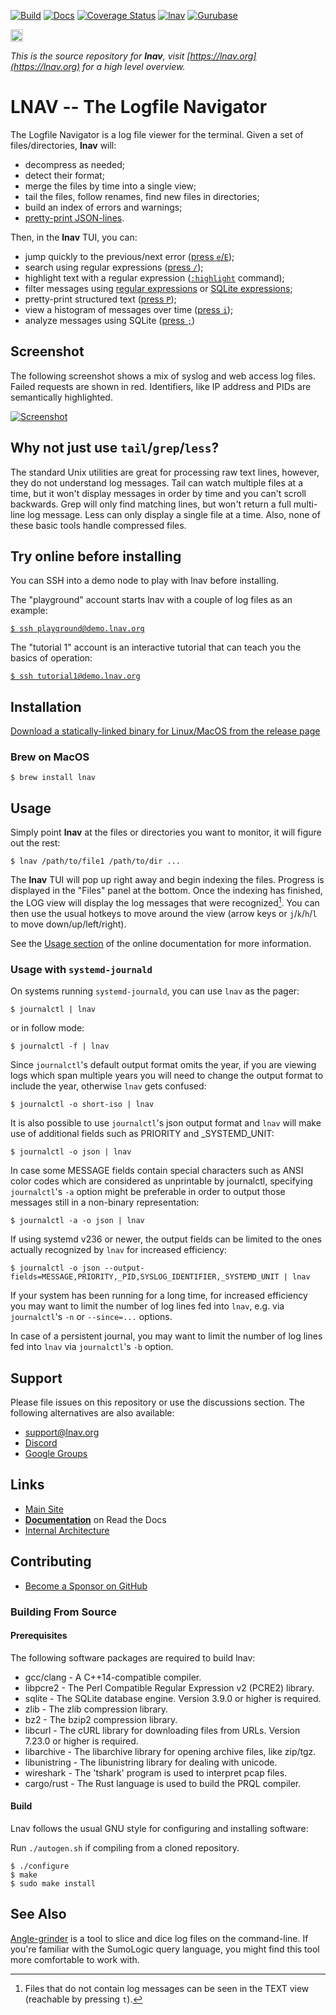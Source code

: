 <!-- This is a comment for testing purposes -->

[![Build](https://github.com/tstack/lnav/workflows/ci-build/badge.svg)](https://github.com/tstack/lnav/actions?query=workflow%3Aci-build)
[![Docs](https://readthedocs.org/projects/lnav/badge/?version=latest&style=plastic)](https://docs.lnav.org)
[![Coverage Status](https://coveralls.io/repos/github/tstack/lnav/badge.svg?branch=master)](https://coveralls.io/github/tstack/lnav?branch=master)
[![lnav](https://snapcraft.io/lnav/badge.svg)](https://snapcraft.io/lnav)
[![Gurubase](https://img.shields.io/badge/Gurubase-Ask%20LNAV%20Guru-006BFF)](https://gurubase.io/g/lnav)

[<img src="https://assets-global.website-files.com/6257adef93867e50d84d30e2/62594fddd654fc29fcc07359_cb48d2a8d4991281d7a6a95d2f58195e.svg" height="20" alt="Discord Logo"/>](https://discord.gg/erBPnKwz7R)

_This is the source repository for **lnav**, visit [https://lnav.org](https://lnav.org) for a high level overview._

# LNAV -- The Logfile Navigator

The Logfile Navigator is a log file viewer for the terminal.  Given a
set of files/directories, **lnav** will:

- decompress as needed;
- detect their format;
- merge the files by time into a single view;
- tail the files, follow renames, find new files in directories;
- build an index of errors and warnings;
- [pretty-print JSON-lines](https://docs.lnav.org/en/latest/formats.html#json-lines).

Then, in the **lnav** TUI, you can:

- jump quickly to the previous/next error ([press `e`/`E`](https://docs.lnav.org/en/latest/hotkeys.html#spatial-navigation));
- search using regular expressions ([press `/`](https://docs.lnav.org/en/latest/hotkeys.html#spatial-navigation));
- highlight text with a regular expression ([`:highlight`](https://docs.lnav.org/en/latest/commands.html#highlight-pattern) command);
- filter messages using [regular expressions](https://docs.lnav.org/en/latest/usage.html#regular-expression-match) or [SQLite expressions](https://docs.lnav.org/en/latest/usage.html#sqlite-expression);
- pretty-print structured text ([press `P`](https://docs.lnav.org/en/latest/ui.html#pretty));
- view a histogram of messages over time ([press `i`](https://docs.lnav.org/en/latest/ui.html#hist));
- analyze messages using SQLite ([press `;`](https://docs.lnav.org/en/latest/sqlext.html))

## Screenshot

The following screenshot shows a mix of syslog and web access log
files.  Failed requests are shown in red.  Identifiers, like IP
address and PIDs are semantically highlighted.

[![Screenshot](docs/assets/images/lnav-front-page.png)](docs/assets/images/lnav-front-page.png)

## Why not **just** use `tail`/`grep`/`less`?

The standard Unix utilities are great for processing raw text lines,
however, they do not understand log messages.  Tail can watch
multiple files at a time, but it won't display messages in order by
time and you can't scroll backwards.  Grep will only find matching
lines, but won't return a full multi-line log message.  Less can only
display a single file at a time.  Also, none of these basic tools 
handle compressed files.

## Try online before installing

You can SSH into a demo node to play with lnav before installing.

The "playground" account starts lnav with a couple of log files as
an example:

[`$ ssh playground@demo.lnav.org`](ssh://playground@demo.lnav.org)

The "tutorial 1" account is an interactive tutorial that can teach 
you the basics of operation:

[`$ ssh tutorial1@demo.lnav.org`](ssh://tutorial1@demo.lnav.org)

## Installation

[Download a statically-linked binary for Linux/MacOS from the release page](https://github.com/tstack/lnav/releases/latest#release-artifacts)

### Brew on MacOS

```console
$ brew install lnav
```

## Usage

Simply point **lnav** at the files or directories you want to
monitor, it will figure out the rest:

```console
$ lnav /path/to/file1 /path/to/dir ...
```

The **lnav** TUI will pop up right away and begin indexing the 
files. Progress is displayed in the "Files" panel at the 
bottom. Once the indexing has finished, the LOG view will display 
the log messages that were recognized[^1]. You can then use the 
usual hotkeys to move around the view (arrow keys or
`j`/`k`/`h`/`l` to move down/up/left/right).

See the [Usage section](https://docs.lnav.org/en/latest/usage.html)
of the online documentation for more information.

[^1]: Files that do not contain log messages can be seen in the 
      TEXT view (reachable by pressing `t`).

### Usage with `systemd-journald`

On systems running `systemd-journald`, you can use `lnav` as the pager:

```
$ journalctl | lnav
```

or in follow mode:

```
$ journalctl -f | lnav
```

Since `journalctl`'s default output format omits the year, if you are
viewing logs which span multiple years you will need to change the
output format to include the year, otherwise `lnav` gets confused:

```
$ journalctl -o short-iso | lnav
```

It is also possible to use `journalctl`'s json output format and `lnav`
will make use of additional fields such as PRIORITY and \_SYSTEMD_UNIT:

```
$ journalctl -o json | lnav
```

In case some MESSAGE fields contain special characters such as
ANSI color codes which are considered as unprintable by journalctl,
specifying `journalctl`'s `-a` option might be preferable in order
to output those messages still in a non-binary representation:

```
$ journalctl -a -o json | lnav
```

If using systemd v236 or newer, the output fields can be limited to
the ones actually recognized by `lnav` for increased efficiency:

```
$ journalctl -o json --output-fields=MESSAGE,PRIORITY,_PID,SYSLOG_IDENTIFIER,_SYSTEMD_UNIT | lnav
```

If your system has been running for a long time, for increased
efficiency you may want to limit the number of log lines fed into
`lnav`, e.g. via `journalctl`'s `-n` or `--since=...` options.

In case of a persistent journal, you may want to limit the number
of log lines fed into `lnav` via `journalctl`'s `-b` option.

## Support

Please file issues on this repository or use the discussions section.
The following alternatives are also available:

- [support@lnav.org](mailto:support@lnav.org)
- [Discord](https://discord.gg/erBPnKwz7R)
- [Google Groups](https://groups.google.com/g/lnav)

## Links

- [Main Site](https://lnav.org)
- [**Documentation**](https://docs.lnav.org) on Read the Docs
- [Internal Architecture](ARCHITECTURE.md)

## Contributing

- [Become a Sponsor on GitHub](https://github.com/sponsors/tstack)

### Building From Source

#### Prerequisites

The following software packages are required to build lnav:

- gcc/clang    - A C++14-compatible compiler.
- libpcre2     - The Perl Compatible Regular Expression v2 (PCRE2) library.
- sqlite       - The SQLite database engine.  Version 3.9.0 or higher is required.
- zlib         - The zlib compression library.
- bz2          - The bzip2 compression library.
- libcurl      - The cURL library for downloading files from URLs.  Version 7.23.0 or higher is required.
- libarchive   - The libarchive library for opening archive files, like zip/tgz.
- libunistring - The libunistring library for dealing with unicode.
- wireshark    - The 'tshark' program is used to interpret pcap files.
- cargo/rust   - The Rust language is used to build the PRQL compiler.

#### Build

Lnav follows the usual GNU style for configuring and installing software:

Run `./autogen.sh` if compiling from a cloned repository.

```console
$ ./configure
$ make
$ sudo make install
```

## See Also

[Angle-grinder](https://github.com/rcoh/angle-grinder) is a tool to slice and dice log files on the command-line.
If you're familiar with the SumoLogic query language, you might find this tool more comfortable to work with.
